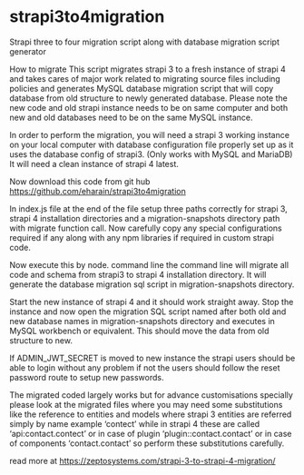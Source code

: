 # strapi3to4migration
Strapi three to four migration script along with database migration script generator

How to migrate 
This script migrates strapi 3 to a fresh instance of strapi 4 and takes cares of major work related to migrating source files including policies and  generates MySQL database migration script that will copy database from old structure to newly generated database. 
Please note the new code and old strapi instance needs to be on same computer and both new and old databases need to be on the same MySQL instance.

In order to perform the migration, you will need a strapi 3 working instance on your local computer with database configuration file properly set up as it uses the database config of strapi3. (Only works with MySQL and MariaDB)
It will need a clean instance of strapi 4 latest.  

Now download this code from git hub https://github.com/eharain/strapi3to4migration 

In index.js file at the end of the file setup three paths correctly for strapi 3, strapi 4 installation directories and a migration-snapshots directory path with migrate function call.
Now carefully copy any special configurations required if any along with any npm libraries if required in custom strapi code.  

Now execute this by node. command line the command line will migrate all code and schema from strapi3 to strapi 4 installation directory. It will generate the database migration sql script in migration-snapshots directory. 

Start the new instance of strapi 4 and it should work straight away. Stop the instance and now open the migration SQL script named after both old and new database names in migration-snapshots directory and executes in MySQL workbench or equivalent. This should move the data from old structure to new.  

If ADMIN_JWT_SECRET is moved to new instance the strapi users should be able to login without any problem if not the users should follow the reset password route to setup new passwords.
	
The migrated coded largely works but for advance customisations specially please look at the migrated files where you may need some substitutions like the reference to entities and models where strapi 3 entities are referred simply by name  example ‘contect’ while in strapi 4 these are called ‘api:contact.contect’ or in case of plugin ‘plugin::contact.contact’ or in case of components ‘contact.contact’ so perform these substitutions carefully. 

read more at https://zeptosystems.com/strapi-3-to-strapi-4-migration/
